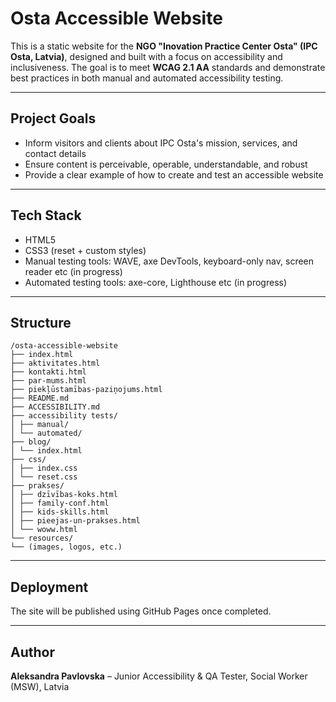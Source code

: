 # Osta Accessible Website

This is a static website for the **NGO "Inovation Practice Center Osta" (IPC Osta, Latvia)**, designed and built with a focus on accessibility and inclusiveness. The goal is to meet **WCAG 2.1 AA** standards and demonstrate best practices in both manual and automated accessibility testing.

---

## Project Goals
- Inform visitors and clients about IPC Osta's mission, services, and contact details
- Ensure content is perceivable, operable, understandable, and robust
- Provide a clear example of how to create and test an accessible website

---

## Tech Stack
- HTML5
- CSS3 (reset + custom styles)
- Manual testing tools: WAVE, axe DevTools, keyboard-only nav, screen reader etc (in progress) 
- Automated testing tools: axe-core, Lighthouse etc (in progress) 

---

## Structure

```
/osta-accessible-website
├── index.html
├── aktivitates.html
├── kontakti.html
├── par-mums.html
├── piekļūstamības-paziņojums.html
├── README.md
├── ACCESSIBILITY.md
├── accessibility tests/
│ ├── manual/
│ └── automated/
├── blog/
│ └── index.html
├── css/
│ ├── index.css
│ └── reset.css
├── prakses/
│ ├── dzīvības-koks.html
│ ├── family-conf.html
│ ├── kids-skills.html
│ ├── pieejas-un-prakses.html
│ └── woww.html
└── resources/
└── (images, logos, etc.)
```

---

## Deployment
The site will be published using GitHub Pages once completed.

--- 

## Author
**Aleksandra Pavlovska**  – Junior Accessibility & QA Tester, Social Worker (MSW), Latvia
